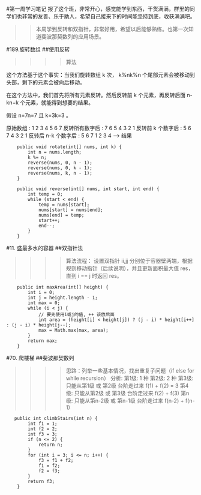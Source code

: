 #第一周学习笔记
报了这个班，非常开心，感觉能学到东西，干货满满，群里的同学们也非常的友善、乐于助人，希望自己接来下的时间能坚持到底，收获满满吧。
>> 本周学到反转和双指针，非常好用，希望以后能够熟练。也第一次知道斐波那契数列的应用场景。

#189.旋转数组
##使用反转
>>>>算法

这个方法基于这个事实：当我们旋转数组 k 次， k\%nk%n 个尾部元素会被移动到头部，剩下的元素会被向后移动。

在这个方法中，我们首先将所有元素反转。然后反转前 k 个元素，再反转后面 n-kn−k 个元素，就能得到想要的结果。

假设 n=7n=7 且 k=3k=3 。

原始数组                  : 1 2 3 4 5 6 7
反转所有数字后             : 7 6 5 4 3 2 1
反转前 k 个数字后          : 5 6 7 4 3 2 1
反转后 n-k 个数字后        : 5 6 7 1 2 3 4 --> 结果
```
    public void rotate(int[] nums, int k) {
        int n = nums.length;
        k %= n;
        reverse(nums, 0, n - 1);
        reverse(nums, 0, k - 1);
        reverse(nums, k, n - 1);
    }

    public void reverse(int[] nums, int start, int end) {
        int temp = 0;
        while (start < end) {
            temp = nums[start];
            nums[start] = nums[end];
            nums[end] = temp;
            start++;
            end--;
        }
    }
```

#11. 盛最多水的容器
##双指针法
>>>>算法流程： 设置双指针 ii,jj 分别位于容器壁两端，根据规则移动指针（后续说明），并且更新面积最大值 res，直到 i == j 时返回 res。

```
    public int maxArea(int[] height) {
        int i = 0;
        int j = height.length - 1;
        int max = 0;
        while (i < j) {
            // 要先使用i或j的值, ++ 该放后面
            int area = (height[i] < height[j]) ? (j - i) * height[i++] : (j - i) * height[j--];
            max = Math.max(max, area);
        }
        return max;
    }
```

#70. 爬楼梯
##斐波那契数列
>>>>思路：列举一些基本情况，找出重复子问题（if else for while recursion）
    分析:
    第1级: 1 种
    第2级: 2 种
    第3级: 只能从第1级 或 第2级 台阶走过来 f(1) + f(2) = 3
    第4级: 只能从第2级 或 第3级 台阶走过来 f(2) + f(3)
    第n级: 只能从第n-2级 或 第n-1级 台阶走过来 f(n-2) + f(n-1)
```
   public int climbStairs(int n) {
        int f1 = 1;
        int f2 = 2;
        int f3 = 3;
        if (n <= 2) {
            return n;
        }
        for (int i = 3; i <= n; i++) {
            f3 = f1 + f2;
            f1 = f2;
            f2 = f3;
        }
        return f3;
    }
```
